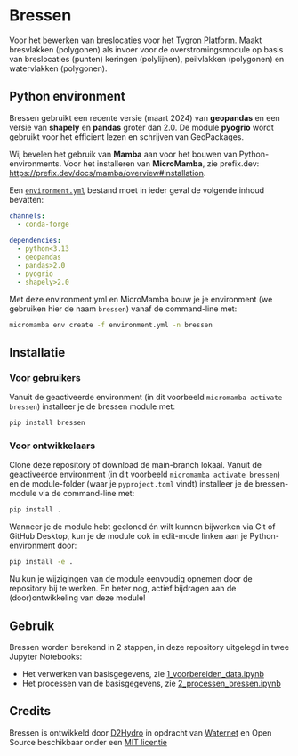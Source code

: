 # Bressen
Voor het bewerken van breslocaties voor het [Tygron Platform](https://www.tygron.com/nl). Maakt bresvlakken (polygonen) als invoer voor de overstromingsmodule op basis van breslocaties (punten) keringen (polylijnen), peilvlakken (polygonen) en watervlakken (polygonen).


## Python environment
Bressen gebruikt een recente versie (maart 2024) van **geopandas** en een versie van **shapely** en **pandas** groter dan 2.0. De module **pyogrio** wordt gebruikt voor het efficient lezen en schrijven van GeoPackages.

Wij bevelen het gebruik van **Mamba** aan voor het bouwen van Python-environments. Voor het installeren van **MicroMamba**, zie prefix.dev: https://prefix.dev/docs/mamba/overview#installation.

Een [`environment.yml`](./env/environment.yml) bestand moet in ieder geval de volgende inhoud bevatten:

```yaml
channels:
  - conda-forge
 
dependencies:
  - python<3.13
  - geopandas
  - pandas>2.0
  - pyogrio
  - shapely>2.0
```

Met deze environment.yml en MicroMamba bouw je je environment (we gebruiken hier de naam `bressen`) vanaf de command-line met:

```cmd
micromamba env create -f environment.yml -n bressen
```
## Installatie

### Voor gebruikers
Vanuit de geactiveerde environment (in dit voorbeeld `micromamba activate bressen`) installeer je de bressen module met:

```cmd
pip install bressen
```

### Voor ontwikkelaars
Clone deze repository of download de main-branch lokaal. Vanuit de geactiveerde environment (in dit voorbeeld `micromamba activate bressen`) en de module-folder (waar je `pyproject.toml` vindt) installeer je de bressen-module via de command-line met:

```cmd
pip install .
```

Wanneer je de module hebt gecloned én wilt kunnen bijwerken via Git of GitHub Desktop, kun je de module ook in edit-mode linken aan je Python-environment door:

```cmd
pip install -e .
```

Nu kun je wijzigingen van de module eenvoudig opnemen door de repository bij te werken. En beter nog, actief bijdragen aan de (door)ontwikkeling van deze module!

## Gebruik
Bressen worden berekend in 2 stappen, in deze repository uitgelegd in twee Jupyter Notebooks:
- Het verwerken van basisgegevens, zie [1_voorbereiden_data.ipynb](./notebooks/1_voorbereiden_data.ipynb)
- Het processen van de basisgegevens, zie [2_processen_bressen.ipynb](./notebooks/2_processen_bressen.ipynb)

## Credits
Bressen is ontwikkeld door [D2Hydro](https://d2hydro.nl/) in opdracht van [Waternet](https://www.waternet.nl/) en Open Source beschikbaar onder een [MIT licentie](https://github.com/d2hydro/bressen?tab=MIT-1-ov-file)
